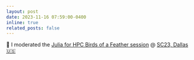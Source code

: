 ```yaml
---
layout: post
date: 2023-11-16 07:59:00-0400
inline: true
related_posts: false
---
```


📢 I moderated the [Julia for HPC Birds of a Feather session](https://github.com/JuliaParallel/julia-hpc-bof-sc23) @ [SC23, Dallas 🇺🇸](https://sc23.supercomputing.org/)